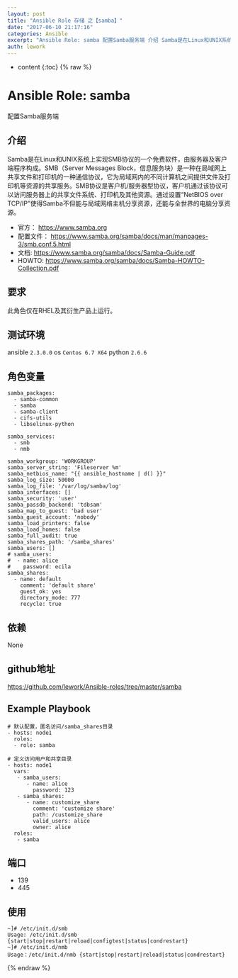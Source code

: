 ```yaml
---
layout: post
title: "Ansible Role 存储 之【samba】"
date: "2017-06-10 21:17:16"
categories: Ansible
excerpt: "Ansible Role: samba 配置Samba服务端 介绍 Samba是在Linux和UNIX系统上实现SMB协议的一个免费软件，由服务..."
auth: lework
---
```

* content
{:toc}
{% raw %}

# Ansible Role: samba

配置Samba服务端

## 介绍
Samba是在Linux和UNIX系统上实现SMB协议的一个免费软件，由服务器及客户端程序构成。SMB（Server Messages Block，信息服务块）是一种在局域网上共享文件和打印机的一种通信协议，它为局域网内的不同计算机之间提供文件及打印机等资源的共享服务。SMB协议是客户机/服务器型协议，客户机通过该协议可以访问服务器上的共享文件系统、打印机及其他资源。通过设置“NetBIOS over TCP/IP”使得Samba不但能与局域网络主机分享资源，还能与全世界的电脑分享资源。

- 官方： https://www.samba.org
- 配置文件： https://www.samba.org/samba/docs/man/manpages-3/smb.conf.5.html
- 文档:  https://www.samba.org/samba/docs/Samba-Guide.pdf
- HOWTO: https://www.samba.org/samba/docs/Samba-HOWTO-Collection.pdf

## 要求

此角色仅在RHEL及其衍生产品上运行。

## 测试环境

ansible `2.3.0.0`
os `Centos 6.7 X64`
python `2.6.6`

## 角色变量
	samba_packages:
	  - samba-common
	  - samba
	  - samba-client
	  - cifs-utils
	  - libselinux-python
	  
	samba_services:
	  - smb
	  - nmb
	  
	samba_workgroup: 'WORKGROUP'
	samba_server_string: 'Fileserver %m'
	samba_netbios_name: "{{ ansible_hostname | d() }}"
	samba_log_size: 50000
	samba_log_file: '/var/log/samba/log'
	samba_interfaces: []
	samba_security: 'user'
	samba_passdb_backend: 'tdbsam'
	samba_map_to_guest: 'bad user'
	samba_guest_account: 'nobody'
	samba_load_printers: false
	samba_load_homes: false
	samba_full_audit: true
	samba_shares_path: '/samba_shares'
	samba_users: []
	# samba_users:
	#  - name: alice
	#    password: ecila
	samba_shares: 
	  - name: default
		comment: 'default share'
		guest_ok: yes
		directory_mode: 777
		recycle: true


## 依赖
None

## github地址
https://github.com/lework/Ansible-roles/tree/master/samba

## Example Playbook
	# 默认配置，匿名访问/samba_shares目录
	- hosts: node1
	  roles:
	  - role: samba
	
	# 定义访问用户和共享目录
	- hosts: node1
	  vars:
	   - samba_users:
		  - name: alice
			password: 123
	   - samba_shares:
		  - name: customize_share
			comment: 'customize share'
			path: /customize_share
			valid_users: alice
			owner: alice
	  roles: 
	   - samba

## 端口

- 139
- 445

## 使用

```
~]# /etc/init.d/smb 
Usage: /etc/init.d/smb {start|stop|restart|reload|configtest|status|condrestart}
~]# /etc/init.d/nmb 
Usage：/etc/init.d/nmb {start|stop|restart|reload|status|condrestart}
```
{% endraw %}
